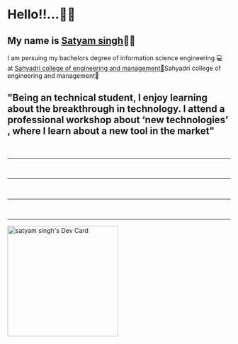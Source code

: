<h1>Hello!!...👋👋</h1>
<h2>My name is <a href="https://www.linkedin.com/in/satyam-singh-483673207">Satyam singh</a>👦🏻</h2
 <h2>I am persuing my bachelors degree of information science engineering 💻<br> at <a href=https://sahyadri.edu.in/>Sahyadri college of engineering and management🏫</a>Sahyadri college of engineering and management🏫 </h2>
 <h2>"Being an technical student, I enjoy learning about the breakthrough in technology. I attend a professional workshop about ‘new technologies’ , where I learn about a new tool in the market"</h2>
 <br>
 <hr>
  <br>
 <hr>
  <br>
 <hr>
  <br>
 <hr>
 


 <a href="https://app.daily.dev/satyammmmmm_"> <img src="https://api.daily.dev/devcards/027617d5aaff4435937ea400635e7b1f.png?r=rht" width="250" alt="satyam singh's Dev Card"/></a> 
